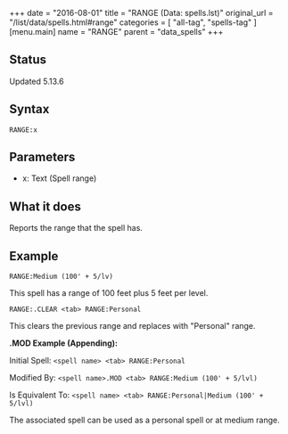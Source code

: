 +++
date = "2016-08-01"
title = "RANGE (Data: spells.lst)"
original_url = "/list/data/spells.html#range"
categories = [ "all-tag", "spells-tag" ]
[menu.main]
    name = "RANGE"
    parent = "data_spells"
+++

## Status

Updated 5.13.6

## Syntax

`RANGE:x`

## Parameters

-   x: Text (Spell range)



What it does
------------

Reports the range that the spell has.

Example
-------

`RANGE:Medium (100' + 5/lv)`

This spell has a range of 100 feet plus 5 feet per level.

`RANGE:.CLEAR <tab> RANGE:Personal`

This clears the previous range and replaces with "Personal" range.

**.MOD Example (Appending):**

Initial Spell: `<spell name> <tab> RANGE:Personal`

Modified By: `<spell name>.MOD <tab> RANGE:Medium (100' + 5/lvl)`

Is Equivalent To:
`<spell name> <tab> RANGE:Personal|Medium (100' + 5/lvl)`

The associated spell can be used as a personal spell or at medium range.

